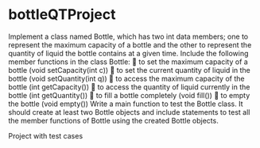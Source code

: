 # bottleQTProject

Implement a class named Bottle, which has two int data members; one to represent the
maximum capacity of a bottle and the other to represent the quantity of liquid the bottle contains
at a given time. Include the following member functions in the class Bottle:
 to set the maximum capacity of a bottle (void setCapacity(int c))
 to set the current quantity of liquid in the bottle (void setQuantity(int q))
 to access the maximum capacity of the bottle (int getCapacity())
 to access the quantity of liquid currently in the bottle (int getQuantity())
 to fill a bottle completely (void fill())
 to empty the bottle (void empty())
Write a main function to test the Bottle class. It should create at least two Bottle objects
and include statements to test all the member functions of Bottle using the created Bottle
objects.

Project with test cases
